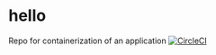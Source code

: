 # hello
Repo for containerization of an application
[![CircleCI](https://circleci.com/gh/garvitm178/hello.svg?style=svg)](https://circleci.com/gh/garvitm178/hello)
